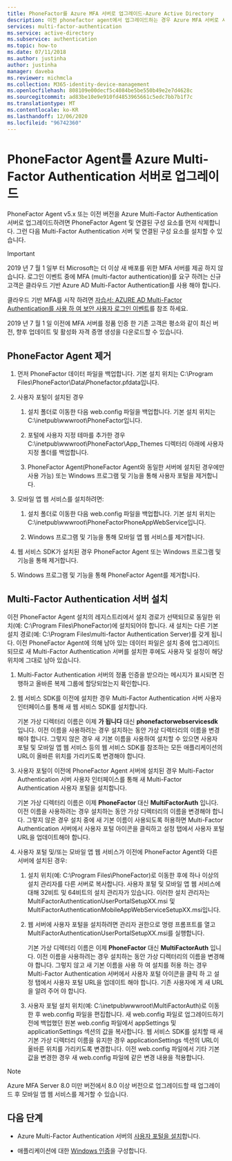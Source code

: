 ```yaml
---
title: PhoneFactor를 Azure MFA 서버로 업그레이드-Azure Active Directory
description: 이전 phonefactor agent에서 업그레이드하는 경우 Azure MFA 서버로 시작합니다.
services: multi-factor-authentication
ms.service: active-directory
ms.subservice: authentication
ms.topic: how-to
ms.date: 07/11/2018
ms.author: justinha
author: justinha
manager: daveba
ms.reviewer: michmcla
ms.collection: M365-identity-device-management
ms.openlocfilehash: 808109e00decf5c4084be5be550b49e2e7d4628c
ms.sourcegitcommit: ad83be10e9e910fd4853965661c5edc7bb7b1f7c
ms.translationtype: MT
ms.contentlocale: ko-KR
ms.lasthandoff: 12/06/2020
ms.locfileid: "96742360"
---
```

# <a name="upgrade-the-phonefactor-agent-to-azure-multi-factor-authentication-server"></a>PhoneFactor Agent를 Azure Multi-Factor Authentication 서버로 업그레이드

PhoneFactor Agent v5.x 또는 이전 버전을 Azure Multi-Factor Authentication 서버로 업그레이드하려면 PhoneFactor Agent 및 연결된 구성 요소를 먼저 삭제합니다. 그런 다음 Multi-Factor Authentication 서버 및 연결된 구성 요소를 설치할 수 있습니다.

> [!IMPORTANT]
> 2019 년 7 월 1 일부 터 Microsoft는 더 이상 새 배포를 위한 MFA 서버를 제공 하지 않습니다. 로그인 이벤트 중에 MFA (multi-factor authentication)를 요구 하려는 신규 고객은 클라우드 기반 Azure AD Multi-Factor Authentication를 사용 해야 합니다.
>
> 클라우드 기반 MFA를 시작 하려면 [자습서: AZURE AD Multi-Factor Authentication를 사용 하 여 보안 사용자 로그인 이벤트](tutorial-enable-azure-mfa.md)를 참조 하세요.
>
> 2019 년 7 월 1 일 이전에 MFA 서버를 정품 인증 한 기존 고객은 평소와 같이 최신 버전, 향후 업데이트 및 활성화 자격 증명 생성을 다운로드할 수 있습니다.

## <a name="uninstall-the-phonefactor-agent"></a>PhoneFactor Agent 제거

1. 먼저 PhoneFactor 데이터 파일을 백업합니다. 기본 설치 위치는 C:\Program Files\PhoneFactor\Data\Phonefactor.pfdata입니다.

2. 사용자 포털이 설치된 경우
   1. 설치 폴더로 이동한 다음 web.config 파일을 백업합니다. 기본 설치 위치는 C:\inetpub\wwwroot\PhoneFactor입니다.

   2. 포털에 사용자 지정 테마를 추가한 경우 C:\inetpub\wwwroot\PhoneFactor\App_Themes 디렉터리 아래에 사용자 지정 폴더를 백업합니다.

   3. PhoneFactor Agent(PhoneFactor Agent와 동일한 서버에 설치된 경우에만 사용 가능) 또는 Windows 프로그램 및 기능을 통해 사용자 포털을 제거합니다.

3. 모바일 앱 웹 서비스를 설치하려면:

   1. 설치 폴더로 이동한 다음 web.config 파일을 백업합니다. 기본 설치 위치는 C:\inetpub\wwwroot\PhoneFactorPhoneAppWebService입니다.

   2. Windows 프로그램 및 기능을 통해 모바일 앱 웹 서비스를 제거합니다.

4. 웹 서비스 SDK가 설치된 경우 PhoneFactor Agent 또는 Windows 프로그램 및 기능을 통해 제거합니다.

5. Windows 프로그램 및 기능을 통해 PhoneFactor Agent를 제거합니다.

## <a name="install-the-multi-factor-authentication-server"></a>Multi-Factor Authentication 서버 설치

이전 PhoneFactor Agent 설치의 레지스트리에서 설치 경로가 선택되므로 동일한 위치(예: C:\Program Files\PhoneFactor)에 설치되어야 합니다. 새 설치는 다른 기본 설치 경로(예: C:\Program Files\multi-factor Authentication Server)를 갖게 됩니다. 이전 PhoneFactor Agent에 의해 남아 있는 데이터 파일은 설치 중에 업그레이드되므로 새 Multi-Factor Authentication 서버를 설치한 후에도 사용자 및 설정이 해당 위치에 그대로 남아 있습니다.

1. Multi-Factor Authentication 서버의 정품 인증을 받으라는 메시지가 표시되면 진행하고 올바른 복제 그룹에 할당되었는지 확인합니다.

2. 웹 서비스 SDK를 이전에 설치한 경우 Multi-Factor Authentication 서버 사용자 인터페이스를 통해 새 웹 서비스 SDK를 설치합니다.

   기본 가상 디렉터리 이름은 이제 **가 됩니다** 대신 **phonefactorwebservicesdk** 입니다. 이전 이름을 사용하려는 경우 설치하는 동안 가상 디렉터리의 이름을 변경해야 합니다. 그렇지 않은 경우 새 기본 이름을 사용하여 설치할 수 있으면 사용자 포털 및 모바일 앱 웹 서비스 등의 웹 서비스 SDK를 참조하는 모든 애플리케이션의 URL이 올바른 위치를 가리키도록 변경해야 합니다.

3. 사용자 포털이 이전에 PhoneFactor Agent 서버에 설치된 경우 Multi-Factor Authentication 서버 사용자 인터페이스를 통해 새 Multi-Factor Authentication 사용자 포털을 설치합니다.

   기본 가상 디렉터리 이름은 이제 **PhoneFactor** 대신 **MultiFactorAuth** 입니다. 이전 이름을 사용하려는 경우 설치하는 동안 가상 디렉터리의 이름을 변경해야 합니다. 그렇지 않은 경우 설치 중에 새 기본 이름이 사용되도록 허용하면 Multi-Factor Authentication 서버에서 사용자 포털 아이콘을 클릭하고 설정 탭에서 사용자 포털 URL을 업데이트해야 합니다.

4. 사용자 포털 및/또는 모바일 앱 웹 서비스가 이전에 PhoneFactor Agent와 다른 서버에 설치된 경우:

   1. 설치 위치(예: C:\Program Files\PhoneFactor)로 이동한 후에 하나 이상의 설치 관리자를 다른 서버로 복사합니다. 사용자 포털 및 모바일 앱 웹 서비스에 대해 32비트 및 64비트의 설치 관리자가 있습니다. 이러한 설치 관리자는 MultiFactorAuthenticationUserPortalSetupXX.msi 및 MultiFactorAuthenticationMobileAppWebServiceSetupXX.msi입니다.

   2. 웹 서버에 사용자 포털을 설치하려면 관리자 권한으로 명령 프롬프트를 열고 MultiFactorAuthenticationUserPortalSetupXX.msi를 실행합니다.

      기본 가상 디렉터리 이름은 이제 **PhoneFactor** 대신 **MultiFactorAuth** 입니다. 이전 이름을 사용하려는 경우 설치하는 동안 가상 디렉터리의 이름을 변경해야 합니다. 그렇지 않고 새 기본 이름을 사용 하 여 설치를 허용 하는 경우 Multi-Factor Authentication 서버에서 사용자 포털 아이콘을 클릭 하 고 설정 탭에서 사용자 포털 URL을 업데이트 해야 합니다. 기존 사용자에 게 새 URL을 알려 주어 야 합니다.

   3. 사용자 포털 설치 위치(예: C:\inetpub\wwwroot\MultiFactorAuth)로 이동한 후 web.config 파일을 편집합니다. 새 web.config 파일로 업그레이드하기 전에 백업했던 원본 web.config 파일에서 appSettings 및 applicationSettings 섹션의 값을 복사합니다. 웹 서비스 SDK를 설치할 때 새 기본 가상 디렉터리 이름을 유지한 경우 applicationSettings 섹션의 URL이 올바른 위치를 가리키도록 변경합니다. 이전 web.config 파일에서 기타 기본값을 변경한 경우 새 web.config 파일에 같은 변경 내용을 적용합니다.

> [!NOTE]
> Azure MFA Server 8.0 미만 버전에서 8.0 이상 버전으로 업그레이드할 때 업그레이드 후 모바일 앱 웹 서비스를 제거할 수 있습니다.

## <a name="next-steps"></a>다음 단계

- Azure Multi-Factor Authentication 서버의 [사용자 포털을 설치](howto-mfaserver-deploy-userportal.md)합니다.

- 애플리케이션에 대한 [Windows 인증](howto-mfaserver-windows.md)을 구성합니다. 
